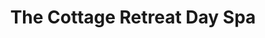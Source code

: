 ---
title: "The Cottage Retreat Day Spa"
url: /pennsville/the-cottage-retreat-day-spa/
shop: Kosmetik
---